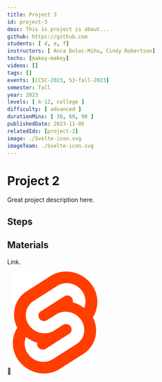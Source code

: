 ```yaml
---
title: Project 3
id: project-3
desc: This is project is about...
github: https://github.com
students: [ d, e, f]
instructors: [ Anca Doloc-Mihu, Cindy Robertson]
techs: [makey-makey]
videos: []
tags: []
events: [CCSC-2023, S3-fall-2023]
semester: fall
year: 2023
levels: [ k-12, college ] 
difficulty: [ advanced ]
durationMins: [ 30, 60, 90 ]
publishedDate: 2023-11-05
relatedIds: [project-2]
image: ./Svelte-icon.svg
imageTeam: ./Svelte-icon.svg
---
```


# Project 2

Great project description here.

## Steps

## Materials

Link.

👀 ![Svelte image](./Svelte-icon.svg)
